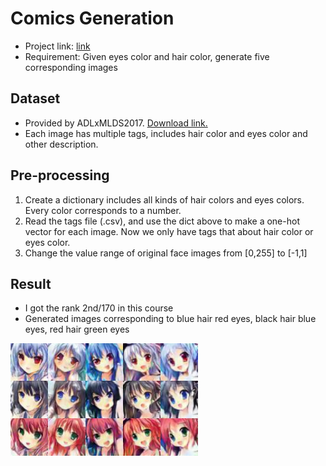 # Comics Generation
* Project link: [link](https://www.csie.ntu.edu.tw/~yvchen/f106-adl/A4)
* Requirement: Given eyes color and hair color, generate five corresponding images

## Dataset 
* Provided by ADLxMLDS2017. [Download link.](https://drive.google.com/drive/folders/1bXXeEzARYWsvUwbW3SA0meulCR3nIhDb)
* Each image has multiple tags, includes hair color and eyes color and other description.

## Pre-processing
1. Create a dictionary includes all kinds of hair colors and eyes colors. Every color corresponds to a number.
2. Read the tags file (.csv), and use the dict above to make a one-hot vector for each image. Now we only have tags that about hair color or eyes color.
3. Change the value range of original face images from [0,255] to [-1,1]


## Result
* I got the rank 2nd/170 in this course
* Generated images corresponding to blue hair red eyes, black hair blue eyes, red hair green eyes
<img src="result/1.jpg" height="180px">


